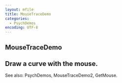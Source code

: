 ```yaml
---
layout: mfile
title: MouseTraceDemo
categories:
  - PsychDemos
encoding: UTF-8
---
```


MouseTraceDemo
----

Draw a curve with the mouse.
----

See also: PsychDemos, MouseTraceDemo2, GetMouse.